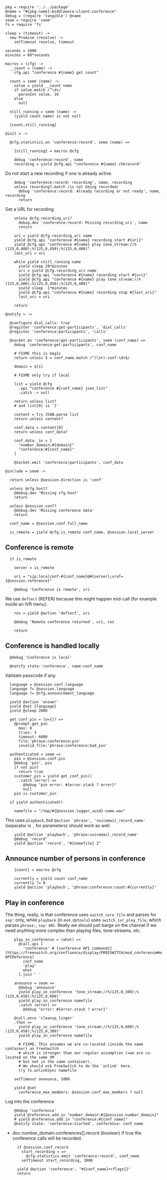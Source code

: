     pkg = require '../../package'
    @name = "#{pkg.name}:middleware:client:conference"
    debug = (require 'tangible') @name
    seem = require 'seem'
    fs = require 'fs'

    sleep = (timeout) ->
      new Promise (resolve) ->
        setTimeout resolve, timeout

    seconds = 1000
    minutes = 60*seconds

    macros = (cfg) ->
      __count = (name) ->
        cfg.api "conference #{name} get count"

      count = seem (name) ->
        value = yield __count name
        if value.match /^\d+/
          parseInt value, 10
        else
          null

      still_running = seem (name) ->
        (yield count name) is not null

      {count,still_running}

    @init = ->

      @cfg.statistics.on 'conference:record', seem (name) =>

        {still_running} = macros @cfg

        debug 'conference:record', name
        recording = yield @cfg.api "conference #{name} chkrecord"

Do not start a new recording if one is already active.

        debug 'conference:record: recording', name, recording
        unless recording?.match /is not being recorded/
          debug 'conference:record: Already recording or not ready', name, recording
          return

Get a URL for recording

        unless @cfg.recording_uri?
          debug.dev 'conference:record: Missing recording_uri', name
          return

        uri = yield @cfg.recording_uri name
        yield @cfg.api "conference #{name} recording start #{uri}"
        yield @cfg.api "conference #{name} play tone_stream://%(125,0,400);%(125,0,450);%(125,0,400)"
        last_uri = uri

        while yield still_running name
          yield sleep 29*minutes
          uri = yield @cfg.recording_uri name
          yield @cfg.api "conference #{name} recording start #{uri}"
          yield @cfg.api "conference #{name} play tone_stream://%(125,0,400);%(125,0,450);%(125,0,400)"
          yield sleep  1*minutes
          yield @cfg.api "conference #{name} recording stop #{last_uri}"
          last_uri = uri

        return

    @notify = ->

      @configure dial_calls: true
      @register 'conference:get-participants', 'dial_calls'
      @register 'conference:participants', 'calls'

      @socket.on 'conference:get-participants', seem (conf_name) =>
        debug 'conference:get-participants', conf_name

        # FIXME this is magic
        return unless $ = conf_name.match /^(\S+)-conf-\d+$/

        domain = $[1]

        # FIXME only try if local

        list = yield @cfg
          .api "conference #{conf_name} json_list"
          .catch -> null

        return unless list?
        # and list[0] is '['

        content = try JSON.parse list
        return unless content?

        conf_data = content[0]
        return unless conf_data?

        conf_data._in = [
          "number_domain:#{domain}"
          "conference:#{conf_name}"
        ]

        @socket.emit 'conference:participants', conf_data

    @include = seem ->

      return unless @session.direction is 'conf'

      unless @cfg.host?
        @debug.dev 'Missing cfg.host'
        return

      unless @session.conf?
        @debug.dev 'Missing conference data'
        return

      conf_name = @session.conf.full_name

      is_remote = yield @cfg.is_remote conf_name, @session.local_server

Conference is remote
--------------------

      if is_remote

        server = is_remote

        uri = "sip:localconf-#{conf_name}@#{server};xref={@session.reference}"

        @debug 'Conference is remote', uri

We use `deflect` (REFER) because this might happen mid-call (for example inside an IVR menu).

        res = yield @action 'deflect', uri

        @debug 'Remote conference returned', uri, res

        return

Conference is handled locally
-----------------------------

      @debug 'Conference is local'

      @notify state:'conference', name:conf_name

Validate passcode if any.

      language = @session.conf.language
      language ?= @session.language
      language ?= @cfg.announcement_language

      yield @action 'answer'
      yield @set {language}
      yield @sleep 2000

      get_conf_pin = (o={}) =>
        @prompt.get_pin
          max: 8
          tries: 3
          timeout: 6000
          file:'phrase:conference:pin'
          invalid_file:'phrase:conference:bad_pin'

      authenticated = seem =>
        pin = @session.conf.pin
        @debug 'pin', pin
        if not pin?
          return true
        customer_pin = yield get_conf_pin()
          .catch (error) =>
            @debug "pin error: #{error.stack ? error}"
            null
        pin is customer_pin

      if yield authenticated()

        namefile = "/tmp/#{@session.logger_uuid}-name.wav"

This uses `playback`, but `@action 'phrase', 'voicemail_record_name'` (separator is `,` for parameters) should work as well.

        yield @action 'playback', 'phrase:voicemail_record_name'
        @debug 'record'
        yield @action 'record', "#{namefile} 2"

Announce number of persons in conference
----------------------------------------

        {count} = macros @cfg

        currently = yield count conf_name
        currently ?= 0
        yield @action 'playback', "phrase:conference:count:#{currently}"

Play in conference
------------------

The thing, really, is that conference uses `switch_core_file` and parses for `say:` only, while `playback` (in `mod_dptools`) uses `switch_ivr_play_file`, which parses `phrase:`, `say:` etc.
Really we should just barge on the channel if we need anything more complex than playing files, tone-streams, etc.

        play_in_conference = (what) =>
          @call.api [
            'conference' # [conference API commands](https://freeswitch.org/confluence/display/FREESWITCH/mod_conference#mod_conference-APIReference)
            conf_name
            'play'
            what
          ].join ' '

        announce = seem =>
          @debug 'announce'
          yield play_in_conference 'tone_stream://%(125,0,300);%(125,0,450);%(125,0,600)'
          yield play_in_conference namefile
          .catch (error) =>
            @debug "error: #{error.stack ? error}"

        @call.once 'cleanup_linger'
        .then =>
          yield play_in_conference 'tone_stream://%(125,0,600);%(125,0,450);%(125,0,300)'
          yield play_in_conference namefile

          # FIXME: This assumes we are co-located (inside the same container) as FreeSwitch
          # which is stronger than our regular assumption (=we are co-located on the same VM
          # but not in the same container).
          # We should ask FreeSwitch to do the `unlink` here.
          try fs.unlinkSync namefile

        setTimeout announce, 1000

        yield @set
          conference_max_members: @session.conf.max_members ? null

Log into the conference

        @debug 'conference'
        yield @reference.add_in "number_domain:#{@session.number_domain}"
        # yield @reference.add_in "conference:#{conf_name}"
        @notify state: 'conference:started', conference: conf_name

* doc.number_domain.conferences[].record (boolean) If true the conference calls will be recorded.

        if @session.conf.record
          start_recording = =>
            @cfg.statistics.emit 'conference:record', conf_name
          setTimeout start_recording, 1000

        yield @action 'conference', "#{conf_name}++flags{}"
        return
